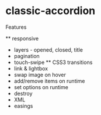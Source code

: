 classic-accordion
=================

Features

** responsive
* layers - opened, closed, title
* pagination
* touch-swipe
** CSS3 transitions
* link & lightbox
* swap image on hover
* add/remove items on runtime
* set options on runtime
* destroy
* XML
* easings